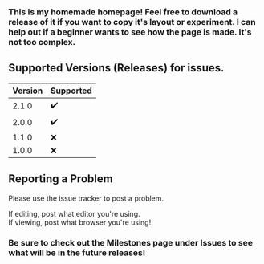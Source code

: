 ### This is my homemade homepage! Feel free to download a release of it if you want to copy it's layout or experiment. I can help out if a beginner wants to see how the page is made. It's not too complex.

## Supported Versions (Releases) for issues.

| Version | Supported          |
| ------- | ------------------ |
| 2.1.0   | :heavy_check_mark: |
| 2.0.0   | :heavy_check_mark: |
| 1.1.0   | :x:                |
| 1.0.0   | :x:                |

## Reporting a Problem

Please use the issue tracker to post a problem.

If editing, post what editor you're using.<br>
If viewing, post what browser you're using!

### Be sure to check out the Milestones page under Issues to see what will be in the future releases!
